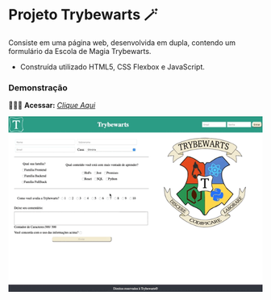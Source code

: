# Projeto Trybewarts 🪄

Consiste em uma página web, desenvolvida em dupla, contendo um formulário da Escola de Magia Trybewarts.

* Construída utilizado HTML5, CSS Flexbox e JavaScript.

### Demonstração

👨🏻‍💻 **Acessar:** _[Clique Aqui](https://guilherme-ac-fernandes.github.io/trybewarts/)_

<p align="center">
  <img src="https://github.com/guilherme-ac-fernandes/trybewarts/blob/main/trybewarts.gif" alt="Trybewarts Gif - Demostração"/>
</p>
